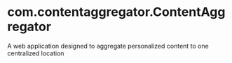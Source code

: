 # com.contentaggregator.ContentAggregator
A web application designed to aggregate personalized content to one centralized location
